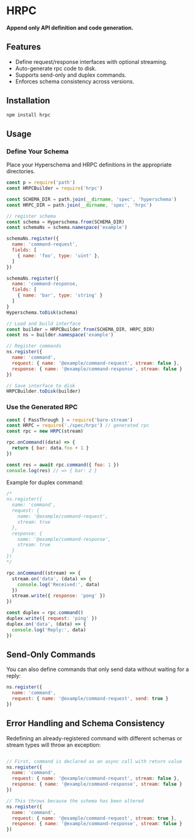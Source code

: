 # HRPC

**Append only API definition and code generation.**

## Features

- Define request/response interfaces with optional streaming.
- Auto-generate rpc code to disk.
- Supports send-only and duplex commands.
- Enforces schema consistency across versions.

## Installation

```bash
npm install hrpc
```

## Usage

### Define Your Schema

Place your Hyperschema and HRPC definitions in the appropriate directories.

```js
const p = require('path')
const HRPCBuilder = require('hrpc')

const SCHEMA_DIR = path.join(__dirname, 'spec', 'hyperschema')
const HRPC_DIR = path.join(__dirname, 'spec', 'hrpc')

// register schema
const schema = Hyperschema.from(SCHEMA_DIR)
const schemaNs = schema.namespace('example')

schemaNs.register({
  name: 'command-request',
  fields: [
    { name: 'foo', type: 'uint' },
  ]
})

schemaNs.register({
  name: 'command-response,
  fields: [
    { name: 'bar', type: 'string' }
  ]
}
Hyperschema.toDisk(schema)

// Load and build interface
const builder = HRPCBuilder.from(SCHEMA_DIR, HRPC_DIR)
const ns = builder.namespace('example')

// Register commands
ns.register({
  name: 'command',
  request: { name: '@example/command-request', stream: false },
  response: { name: '@example/command-response', stream: false }
})

// Save interface to disk
HRPCBuilder.toDisk(builder)
```

### Use the Generated RPC

```js
const { PassThrough } = require('bare-stream')
const HRPC = require('./spec/hrpc') // generated rpc
const rpc = new HRPC(stream)

rpc.onCommand((data) => {
  return { bar: data.foo + 1 }
})

const res = await rpc.command({ foo: 1 })
console.log(res) // => { bar: 2 }
```

Example for duplex command:

```js
/*
ns.register({
  name: 'command',
  request: {
    name: '@example/command-request',
    stream: true
  },
  response: {
    name: '@example/command-response',
    stream: true
  }
})
*/

rpc.onCommand((stream) => {
  stream.on('data', (data) => {
    console.log('Received:', data)
  })
  stream.write({ response: 'pong' })
})

const duplex = rpc.command()
duplex.write({ request: 'ping' })
duplex.on('data', (data) => {
  console.log('Reply:', data)
})
```

## Send-Only Commands

You can also define commands that only send data without waiting for a reply:

```js
ns.register({
  name: 'command',
  request: { name: '@example/command-request', send: true }
})
```

## Error Handling and Schema Consistency

Redefining an already-registered command with different schemas or stream types will throw an exception:

```js

// First, command is declared as an async call with return value
ns.register({
  name: 'command',
  request: { name: '@example/command-request', stream: false },
  response: { name: '@example/command-response', stream: false }
})

// This throws because the schema has been altered
ns.register({
  name: 'command',
  request: { name: '@example/command-request', stream: true },
  response: { name: '@example/command-response', stream: false }
})
```
